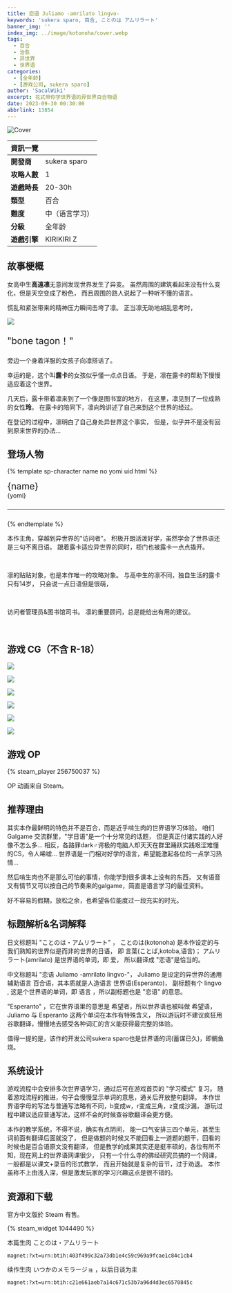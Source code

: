 ```yaml
---
title: 恋语 Juliamo -amrilato lingvo-
keywords: 'sukera sparo, 百合, ことのは アムリラート'
banner_img: ''
index_img: ../image/kotonoha/cover.webp
tags:
  - 百合
  - 治愈
  - 异世界
  - 世界语
categories:
  - [全年龄]
  - [游戏公司, sukera sparo]
author: 'SacalWiki'
excerpt: 花式带你学世界语的异世界百合物语
date: 2023-09-30 00:30:00
abbrlink: 13854
---
```


![Cover](../image/kotonoha/cover.png)

| 資訊一覽     |                 |
| :----------- | :------------------------------------ |
| **開發商**   | sukera sparo |
| **攻略人數** |   1     |
| **遊戲時長** | 20-30h |
| **類型**     |   百合       |
| **難度**     |  中（语言学习）  |
| **分級**     | 全年龄      |
| **遊戲引擎**   |     KIRIKIRI Z     |


## 故事梗概

女高中生**高遠凛**无意间发现世界发生了异变。
虽然周围的建筑看起来没有什么变化，但是天空变成了粉色，
而且周围的路人说起了一种听不懂的语言。

慌乱和紧张带来的精神压力瞬间击垮了凛。
正当凛无助地胡乱思考时，

![](../image/kotonoha/cg/0.webp)

<p class="text-center text-info font-italic" style="font-size: 150%;">
  <span>"bone tagon！"</span>
</p>

旁边一个身着洋服的女孩子向凛搭话了。

幸运的是，这个叫**露卡**的女孩似乎懂一点点日语。
于是，凛在露卡的帮助下慢慢适应着这个世界。

几天后，露卡带着凛来到了一个像是图书室的地方，
在这里，凛见到了一位成熟的女性**玲**。
在露卡的陪同下，凛向玲讲述了自己来到这个世界的经过。

在登记的过程中，凛明白了自己身处异世界这个事实，
但是，似乎并不是没有回到原来世界的办法...


## 登场人物

<style>
  .charname {
    font-size: 150%;
  }
  .namearea hr {
    margin: 1.5rem 0;
  }
  .sp-character img, .img-shade {
    filter: drop-shadow(0 0 6px #000c);
  }
  .sp-character {
    border-radius: 20px;
    overflow: hidden;
    box-shadow: 0 5px 11px 0 rgb(0 0 0 / 18%), 0 4px 15px 0 rgb(0 0 0 / 15%);

    -webkit-backdrop-filter: blur(1px);
    backdrop-filter: blur(1px);
    
    background-color: var(--chara-card-color);
    
    /* background-color: transparent;
    background-image: var(--this-bg);
    background-position: center;
    background-repeat: no-repeat;
    background-size: cover; */

  }
  .sp-character .char-overlay {
    background-color: var(--chara-card-color);
    min-height: 400px;
    background-image: var(--right-bg);
    background-repeat: no-repeat;
    background-position: top 0px right calc(100% * 0.3 - 130px);
    background-size: auto 480px;

    margin: 0;
    padding: 0;
  }
  :root { /* 配色 */
    --chara-card-color: #ffffffcf;
  }
  [data-user-color-scheme='dark'] {
    --chara-card-color: #1a1a1aa6;
  }
  @media screen and (max-width: 767px) {
    .namearea hr {
      margin: 1rem 0;
    }
    .pc-left {
      -webkit-backdrop-filter: blur(3px);
      backdrop-filter: blur(3px);
      
      background: var(--chara-card-color);
      transition: opacity 0.3s;
    }
    .pc-left.touch {
      opacity: 0.1;
    }
    .sp-character {
     /*background: unset;*/
      /*-webkit-backdrop-filter: unset;
    backdrop-filter: unset;*/
    }
    .sp-character .char-overlay {
      min-height: 320px;
      /* background-size: contain;*/
      background-position: top 0px right 0px; 
    }
    :root { /* 配色 */
      --chara-card-color: #ffffff87;
    }
    [data-user-color-scheme='dark'] {
      --chara-card-color: #1a1a1aa6;
    }
  }
</style>

{% template sp-character name no yomi uid html %}
<div class={`row sp-character ${uid}`} style={`--this-bg: url(../image/kotonoha/chars/${no}b.webp)`}>
  <div class="col-12 char-overlay row" style={`--right-bg: url(../image/kotonoha/chars/${no}.webp)`}>
    <div class="pc-left col-12 col-md-8">
      <div class="namearea col-12 pt-2">
        <div class="charname font-serif font-weight-bold font-italic">
          {name}
        </div>
        <div class="yomi font-italic">
          {yomi}
        </div>
        <hr />
      </div>
      <div class="infoarea col-12" html={html}>
      </div>  
    </div>
  </div>  
</div>
{% endtemplate %}

<sp-character no=0 name="高遠 凛" yomi="takatoo rin" uid="rin">
  <p>
  本作主角，穿越到异世界的"访问者"。
  积极开朗活泼好学，虽然学会了世界语还是三句不离日语。
  跟着露卡适应异世界的同时，柜门也被露卡一点点撬开。
  </p>
</sp-character>
<br>
<sp-character no=1 name="露卡" yomi="ruka" uid="ruka">
  <p>
  凛的贴贴对象，也是本作唯一的攻略对象。
  与高中生的凛不同，独自生活的露卡只有14岁，
  只会说一点日语但是很萌，
  </p>
</sp-character>
<br>
<sp-character no=2 name="玲" yomi="rei" uid="rei">
  <p>
  访问者管理员&图书馆司书。
  凛的重要顾问，总是能给出有用的建议。
  </p>
</sp-character>
<br>


## 游戏 CG（不含 R-18）


![](../image/kotonoha/cg/1.webp)

![](../image/kotonoha/cg/2.webp)

![](../image/kotonoha/cg/3.webp)

![](../image/kotonoha/cg/5.webp)

![](../image/kotonoha/cg/6.webp)

![](../image/kotonoha/cg/7.webp)


## 游戏 OP 

{% steam_player 256750037 %}

OP 动画来自 Steam。


## 推荐理由

其实本作最鲜明的特色并不是百合，而是近乎啃生肉的世界语学习体验。
咱们 Galgame 交流群里，"学日语"是一个十分常见的话题，
但是真正付诸实践的人好像不怎么多...
相反，各路罪dark♂谔极的电脑人却天天在群里踊跃实践艰涩难懂的CS，令人唏嘘...
世界语是一门相对好学的语言，希望能激起各位的一点学习热情...

然后啃生肉也不是那么可怕的事情，你能学到很多课本上没有的东西，
又有语音又有情节又可以按自己的节奏来的galgame，简直是语言学习的最佳资料。

好不容易的假期，放松之余，也希望各位能度过一段充实的时光。

## 标题解析&名词解释

日文标题叫 "ことのは・アムリラート" ，
ことのは(kotonoha) 是本作设定的与我们熟知的世界似是而非的世界的日语，
即 言葉(ことば,kotoba,语言)；
アムリラート(amrilato) 是世界语的单词，即 爱，
所以翻译成 "恋语"是恰当的。

中文标题叫 "恋语 Juliamo -amrilato lingvo-"，
Juliamo 是设定的异世界的通用辅助语言 百合语，其本质就是人造语言 世界语(Esperanto)，
副标题有个 lingvo , 这是个世界语的单词，即 语言 ，所以副标题也是 "恋语" 的意思。

"Esperanto" ，它在世界语里的意思是 希望者，所以世界语也被叫做 希望语，
Juliamo 与 Esperanto 这两个单词在本作有特殊含义，
所以游玩时不建议疯狂用谷歌翻译，慢慢地去感受各种词汇的含义能获得最完整的体验。

值得一提的是，该作的开发公司sukera sparo也是世界语的词(蓄谋已久)，即鲷鱼烧。


## 系统设计

游戏流程中会安排多次世界语学习，通过后可在游戏首页的 "学习模式" 复习。
随着游戏流程的推进，句子会慢慢显示单词的意思，通关后开放整句翻译。
本作世界语字母的写法与普通写法略有不同，b变成w，r变成三角，z变成沙漏，
游玩过程中建议适应普通写法，这样不会的时候查谷歌翻译会更方便。

本作的教学系统，不得不说，确实有点阴间，
能一口气安排三四个单元，甚至生词前面有翻译后面就没了，
但是做题的时候又不能回看上一道题的题干，回看的时候也是百合语原文没有翻译，
但是教学的成果其实还是挺丰硕的，各位有所不知，现在网上的世界语网课很少，
只有一个什么寺的佛经研究员搞的一个网课，一般都是以课文+录音的形式教学，
而且开始就是复杂的音节，过于劝退。
本作虽称不上由浅入深，但是激发玩家的学习兴趣这点是很不错的。


## 资源和下载

官方中文版於 Steam 有售。

{% steam_widget 1044490 %}

本篇生肉 ことのは・アムリラート

```
magnet:?xt=urn:btih:403f499c32a73db1e4c59c969a9fcae1c84c1cb4
```

续作生肉 いつかのメモラージョ ，以后日谈为主

```
magnet:?xt=urn:btih:c21e661aeb7a14c671c53b7a96d4d3ec6570845c
```

<style>
details {
    border: 1px solid #aaa;
    border-radius: 4px;
    padding: .5em .5em 0;
}

summary {
    font-weight: bold;
    margin: -.5em -.5em 0;
    padding: .5em;
}

details[open] {
    padding: .5em;
}

details[open] summary {
    border-bottom: 1px solid #aaa;
    margin-bottom: .5em;
}
</style>

<script>
  //document.documentElement.setAttribute('data-user-color-scheme', 'dark');
  document.addEventListener("DOMContentLoaded", function(){
    let pclefts = document.querySelectorAll('.pc-left');
    pclefts.forEach((el) => {
      el.addEventListener('touchstart', function(){
        el.classList.add('touch');
      })
      el.addEventListener('touchend', function(){
        el.classList.remove('touch');
      })
    });
    //setTimeout(() => document.documentElement.setAttribute('data-user-color-scheme', 'light'), 1000)
  })
</script>
